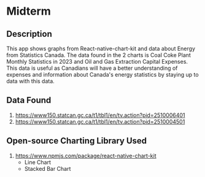 # Midterm

## Description
This app shows graphs from React-native-chart-kit and data about Energy from Statistics Canada. The data found in the 2 charts is Coal Coke Plant Monthly Statistics in 2023 and Oil and Gas Extraction Capital Expenses. This data is useful as Canadians will have a better understanding of expenses and information about Canada's energy statistics by staying up to data with this data.

## Data Found
1. https://www150.statcan.gc.ca/t1/tbl1/en/tv.action?pid=2510006401
2. https://www150.statcan.gc.ca/t1/tbl1/en/tv.action?pid=2510004501

## Open-source Charting Library Used
1. https://www.npmjs.com/package/react-native-chart-kit
    - Line Chart
    - Stacked Bar Chart